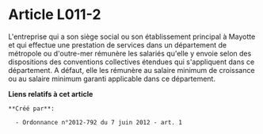 # Article L011-2

L'entreprise qui a son siège social ou son établissement principal à Mayotte et qui effectue une prestation de services dans
un département de métropole ou d'outre-mer rémunère les salariés qu'elle y envoie selon des dispositions des conventions
collectives étendues qui s'appliquent dans ce département. A défaut, elle les rémunère au salaire minimum de croissance ou au
salaire minimum garanti applicable dans ce département.

**Liens relatifs à cet article**

	**Créé par**:

	  - Ordonnance n°2012-792 du 7 juin 2012 - art. 1
